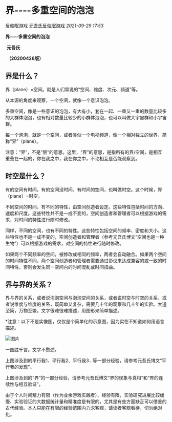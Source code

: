 # 界----多重空间的泡泡

反催眠游戏 [元吾氏反催眠游戏](javascript:void(0);) *2021-09-29 17:53*

  **界----多重空间的泡泡**

​            **元吾氏**

​         **（20200426版）**



## 界是什么？

界（plane）=空间。就是人们常说的“空间、维度、次元、频道”等。

从本源的角度来观察，一个空间，就像一个意识泡泡。

多重空间，像是一些意识的泡泡，有大有小，套在一起、一重又一重的数量比较多的大群体泡泡，也有相对数量比较少的小群体泡泡，也可以叫做大宇宙群和小宇宙群。

每一个泡泡，就是一个空间，或者类似一个电视频道，像一个相对独立的世界，简称“界”（plane）。

注意：“界”，不是“层”的意思。这里，“界”的意思，是指所有的界/空间，是相互重叠在一起的，你在我之中，我在你之中，不论相互是否能观察到。



## 时空是什么？

有的空间有时间，有的空间没时间。有时间的空间，也叫做时空。这个时候，界（plane）=时空。

不同空间的时间，有不同的特性，由空间创造者设定。这些特性包括时间的方向、速度和尺度。这些特性并不是一成不变的，空间创造者和管理者可以根据游戏的需求，对时间的特性进行随时修改。

同样，不同的空间，也有不同的特性。这些特性包括空间的频率、密度和大小。这些特性也不是一成不变的，空间创造者和管理者（参考元吾氏博文“空间也是一种生物”）可以根据游戏的需求，对空间的特性进行随时修改。

如果两个不同频率的空间，被修改成相同的频率，两者会自动融合。如果两个空间的时间特性不同，两个空间创造者和管理者需要通过协议来达成兼容的或一致的时间特性，否则会发生同一空间内的时间混乱或时间扭曲。



## 界与界的关系？

界与界的关系，或者说泡泡空间与泡泡空间的关系，或者说时空与时空的关系，或者说维度与维度的关系，既简单又复杂，需要几十年的观察和几十年的实验。大道至简，万物至繁。文字很难很难描述，用图形来简单描述。

*注意：以下不是实像图，仅仅是个简单化的示意图，因为实在不知道如何用语言描述。



![图片](https://mmbiz.qpic.cn/mmbiz_png/LtKkraibeu0nnPUU7uu6T1XXSL4PCvUs7hD3b1Ux8oBq5qLs8wrwSv8GXwelYI4ul6YWVYrCeib10wjDwEVZ1Vaw/640?wx_fmt=png&tp=wxpic&wxfrom=5&wx_lazy=1&wx_co=1)



一图胜千言。文字不赘述。



上图涉及到的平行我1、平行我2、平行我3...等一部分经验，请参考元吾氏博文“平行我的发现”。

上图涉及到的“界”的一部分经验，请参考元吾氏博文“界的现象与真相”和“界的连续性与相互验证”。





由于个人时间精力有限（作为业余游戏实践者）、经验有限，实验研究进展比较缓慢、实验验证的大数据统计量和精准度是有限的，尤其是有些方面缺乏可以借鉴的古代经验。本人只能在有限的经验范围内力求客观，请读者客观看待，切勿绝对化。